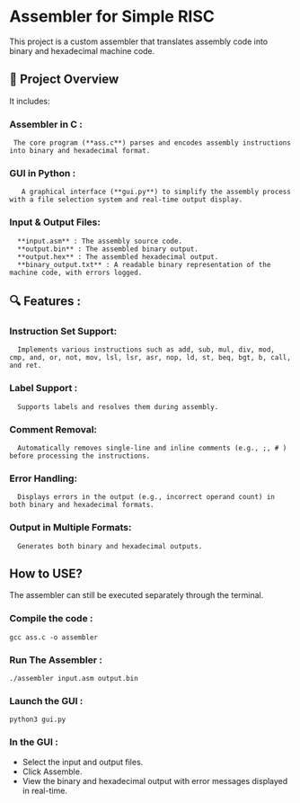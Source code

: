 # Assembler for Simple RISC
This project is a custom assembler that translates assembly code into binary and hexadecimal machine code.
## 🚀 Project Overview
It includes:
   ### Assembler in C :
     The core program (**ass.c**) parses and encodes assembly instructions into binary and hexadecimal format.
  ### GUI in Python  :
       A graphical interface (**gui.py**) to simplify the assembly process with a file selection system and real-time output display.
  ### Input & Output Files:
      **input.asm** : The assembly source code.
      **output.bin** : The assembled binary output.
      **output.hex** : The assembled hexadecimal output.
      **binary_output.txt** : A readable binary representation of the machine code, with errors logged.

## 🔍 Features :
  ### Instruction Set Support: 
      Implements various instructions such as add, sub, mul, div, mod, cmp, and, or, not, mov, lsl, lsr, asr, nop, ld, st, beq, bgt, b, call, and ret.
  ### Label Support : 
      Supports labels and resolves them during assembly.
  ### Comment Removal: 
      Automatically removes single-line and inline comments (e.g., ;, # ) before processing the instructions.
  ### Error Handling: 
      Displays errors in the output (e.g., incorrect operand count) in both binary and hexadecimal formats.
  ### Output in Multiple Formats: 
      Generates both binary and hexadecimal outputs.

## How to USE? 
The assembler can still be executed separately through the terminal.

### Compile the code :
```
gcc ass.c -o assembler
```
### Run The Assembler :
```
./assembler input.asm output.bin
```
### Launch the GUI :
```
python3 gui.py
```
### In the GUI :
  * Select the input and output files.
  * Click Assemble.
  * View the binary and hexadecimal output with error messages displayed in real-time.
